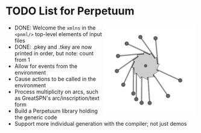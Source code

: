 # TODO List for Perpetuum

<img alt="Perpetuum Mobile" src="image/240px-PerpetuumMobile.gif" style="float: right;"/>

  * DONE: Welcome the `xmlns` in the `<pnml/>` top-level elements of input files
  * DONE: .pkey and .tkey are now printed in order, but note: count from 1
  * Allow for events from the environment
  * Cause actions to be called in the environment
  * Process multiplicity on arcs, such as GreatSPN's arc/inscription/text form
  * Build a Perpetuum library holding the generic code
  * Support more individual generation with the compiler; not just demos

